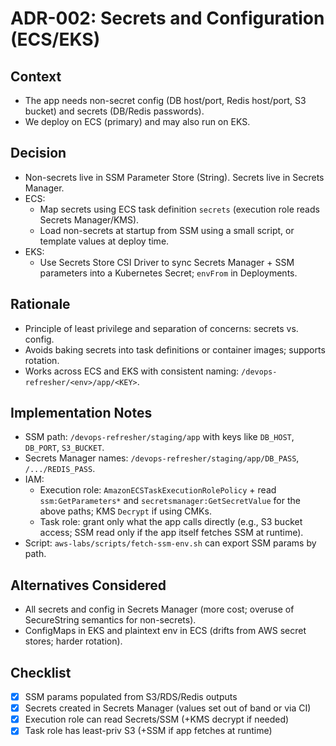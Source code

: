 # ADR-002: Secrets and Configuration (ECS/EKS)

## Context

- The app needs non-secret config (DB host/port, Redis host/port, S3 bucket) and secrets (DB/Redis passwords).
- We deploy on ECS (primary) and may also run on EKS.

## Decision

- Non-secrets live in SSM Parameter Store (String). Secrets live in Secrets Manager.
- ECS:
  - Map secrets using ECS task definition `secrets` (execution role reads Secrets Manager/KMS).
  - Load non-secrets at startup from SSM using a small script, or template values at deploy time.
- EKS:
  - Use Secrets Store CSI Driver to sync Secrets Manager + SSM parameters into a Kubernetes Secret; `envFrom` in Deployments.

## Rationale

- Principle of least privilege and separation of concerns: secrets vs. config.
- Avoids baking secrets into task definitions or container images; supports rotation.
- Works across ECS and EKS with consistent naming: `/devops-refresher/<env>/app/<KEY>`.

## Implementation Notes

- SSM path: `/devops-refresher/staging/app` with keys like `DB_HOST`, `DB_PORT`, `S3_BUCKET`.
- Secrets Manager names: `/devops-refresher/staging/app/DB_PASS`, `/.../REDIS_PASS`.
- IAM:
  - Execution role: `AmazonECSTaskExecutionRolePolicy` + read `ssm:GetParameters*` and `secretsmanager:GetSecretValue` for the above paths; KMS `Decrypt` if using CMKs.
  - Task role: grant only what the app calls directly (e.g., S3 bucket access; SSM read only if the app itself fetches SSM at runtime).
- Script: `aws-labs/scripts/fetch-ssm-env.sh` can export SSM params by path.

## Alternatives Considered

- All secrets and config in Secrets Manager (more cost; overuse of SecureString semantics for non-secrets).
- ConfigMaps in EKS and plaintext env in ECS (drifts from AWS secret stores; harder rotation).

## Checklist

- [x] SSM params populated from S3/RDS/Redis outputs
- [x] Secrets created in Secrets Manager (values set out of band or via CI)
- [x] Execution role can read Secrets/SSM (+KMS decrypt if needed)
- [x] Task role has least-priv S3 (+SSM if app fetches at runtime)
